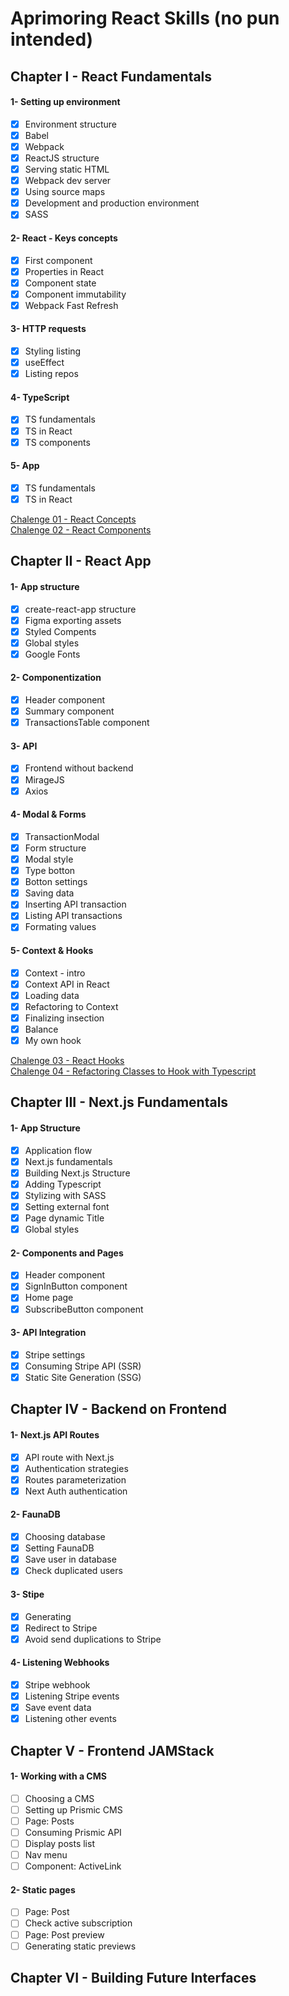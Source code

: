 # Aprimoring React Skills (no pun intended)

## Chapter I - React Fundamentals

#### 1- Setting up environment

- [x] Environment structure
- [x] Babel
- [x] Webpack
- [x] ReactJS structure
- [x] Serving static HTML
- [x] Webpack dev server
- [x] Using source maps
- [x] Development and production environment
- [x] SASS

#### 2- React - Keys concepts

- [x] First component
- [x] Properties in React
- [x] Component state
- [x] Component immutability
- [x] Webpack Fast Refresh

#### 3- HTTP requests

- [x] Styling listing
- [x] useEffect
- [x] Listing repos

#### 4- TypeScript

- [x] TS fundamentals
- [x] TS in React
- [x] TS components

#### 5- App

- [x] TS fundamentals
- [x] TS in React

[Chalenge 01 - React Concepts](https://github.com/gabrielrochas/rckt-chlg-react-concepts)  
[Chalenge 02 - React Components](https://github.com/gabrielrochas/rckt-chlg-react-components)

## Chapter II - React App

#### 1- App structure

- [x] create-react-app structure
- [x] Figma exporting assets
- [x] Styled Compents
- [x] Global styles
- [x] Google Fonts

#### 2- Componentization

- [x] Header component
- [x] Summary component
- [x] TransactionsTable component

#### 3- API

- [x] Frontend without backend
- [x] MirageJS
- [x] Axios

#### 4- Modal & Forms

- [x] TransactionModal
- [x] Form structure
- [x] Modal style
- [x] Type botton
- [x] Botton settings
- [x] Saving data
- [x] Inserting API transaction
- [x] Listing API transactions
- [x] Formating values

#### 5- Context & Hooks

- [x] Context - intro
- [x] Context API in React
- [x] Loading data
- [x] Refactoring to Context
- [x] Finalizing insection
- [x] Balance
- [x] My own hook

[Chalenge 03 - React Hooks](https://github.com/gabrielrochas/rckt-chlg-react-context)  
[Chalenge 04 - Refactoring Classes to Hook with Typescript](https://github.com/gabrielrochas/rckt-chlg-react-refactoring)

## Chapter III - Next.js Fundamentals

#### 1- App Structure

- [x] Application flow
- [x] Next.js fundamentals
- [x] Building Next.js Structure
- [x] Adding Typescript
- [x] Stylizing with SASS
- [x] Setting external font
- [x] Page dynamic Title
- [x] Global styles

#### 2- Components and Pages

- [x] Header component
- [x] SignInButton component
- [x] Home page
- [x] SubscribeButton component

#### 3- API Integration

- [x] Stripe settings
- [x] Consuming Stripe API (SSR)
- [x] Static Site Generation (SSG)

## Chapter IV - Backend on Frontend

#### 1- Next.js API Routes

- [x] API route with Next.js
- [x] Authentication strategies
- [x] Routes parameterization
- [x] Next Auth authentication

#### 2- FaunaDB

- [x] Choosing database
- [x] Setting FaunaDB
- [x] Save user in database
- [x] Check duplicated users

#### 3- Stipe

- [x] Generating
- [x] Redirect to Stripe
- [x] Avoid send duplications to Stripe

#### 4- Listening Webhooks

- [x] Stripe webhook
- [x] Listening Stripe events
- [x] Save event data
- [x] Listening other events

## Chapter V - Frontend JAMStack

#### 1- Working with a CMS

- [ ] Choosing a CMS
- [ ] Setting up Prismic CMS
- [ ] Page: Posts
- [ ] Consuming Prismic API
- [ ] Display posts list
- [ ] Nav menu
- [ ] Component: ActiveLink

#### 2- Static pages

- [ ] Page: Post
- [ ] Check active subscription
- [ ] Page: Post preview
- [ ] Generating static previews

## Chapter VI - Building Future Interfaces
